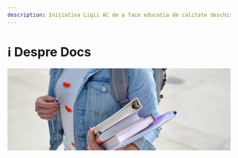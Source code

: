 ```yaml
---
description: Inițiativa Ligii AC de a face educația de calitate deschisă tuturor.
---
```


# ℹ Despre Docs



![Imagine de @element5digital pe Unsplash](.gitbook/assets/image.png)

